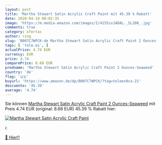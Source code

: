 ```yaml
---
layout: post
title: 'Martha Stewart Satin Acrylic Craft Paint mit 45.39 % Rabatt'
date: 2020-04-10 00:02:35
image: 'https://m.media-amazon.com/images/I/4155zxJADAL._SL200_.jpg'
comments: true
category: ofertas
author: ring
slug: 'B007C7WPCK-de Martha Stewart Satin Acrylic Craft Paint 2 Ounces-Seaweed'
tags: [ 'tole.es', ]
actualPrice: 4.74 EUR
currency: EUR
price: 4.74
comparePrice: 8.68 EUR
prodname: 'Martha Stewart Satin Acrylic Craft Paint 2 Ounces-Seaweed'
country: 'de'
flag: '🇩🇪'
buyurl: 'https://www.amazon.de/dp/B007C7WPCK/?tag=tolees0ca-21'
descuento: '45.39'
average: '4.74'
---
```


Sie können [Martha Stewart Satin Acrylic Craft Paint 2 Ounces-Seaweed](https://www.amazon.de/dp/B007C7WPCK/?tag=tolees0ca-21) mit Preis 4.74 EUR (original: 8.68 EUR) 45.39 % Rabatt hier:

[![Martha Stewart Satin Acrylic Craft Paint](https://m.media-amazon.com/images/I/4155zxJADAL._SL200_.jpg)](https://www.amazon.de/dp/B007C7WPCK/?tag=tolees0ca-21)

ℹ️:


[🛒 Hier!!](https://www.amazon.de/dp/B007C7WPCK/?tag=tolees0ca-21)
